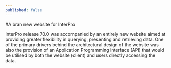 ```yaml
---
published: false
---
```

#A bran new website for InterPro

InterPro release 70.0 was accompanied by an entirely new website aimed at providing greater flexibility in querying, presenting and retrieving data. One of the primary drivers behind the architectural design of the website was also the provision of an Application Programming Interface (API) that would be utilised by both the website (client) and users directly accessing the data.
